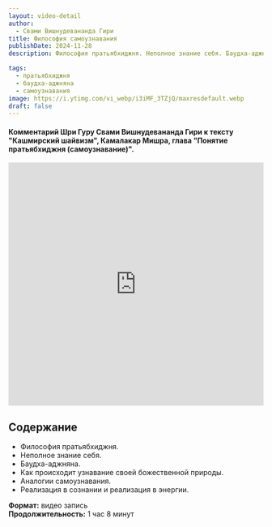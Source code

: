 ```yaml
---
layout: video-detail
author:
  - Свами Вишнудевананда Гири
title: Философия самоузнавания
publishDate: 2024-11-28
description: Философия пратьябхиджня. Неполное знание себя. Баудха-аджняна. Как происходит узнавание своей божественной природы. Аналогии самоузнавания. Реализация в сознании и реализация в энергии.

tags:
  - пратьябхиджня
  - баудха-аджняна
  - самоузнавания
image: https://i.ytimg.com/vi_webp/i3iMF_3TZjQ/maxresdefault.webp
draft: false
---
```



#### Комментарий Шри Гуру Свами Вишнудевананда Гири к тексту "Кашмирский шайвизм", Камалакар Мишра, глава "Понятие пратьябхиджня (самоузнавание)".

<iframe width="100%" height="480px" src="https://www.youtube.com/embed/i3iMF_3TZjQ" title="YouTube video player" frameborder="0" allow="accelerometer; autoplay; clipboard-write; encrypted-media; gyroscope; picture-in-picture; web-share" referrerpolicy="strict-origin-when-cross-origin" allowfullscreen></iframe>


## Содержание
- Философия пратьябхиджня.
- Неполное знание себя.
- Баудха-аджняна.
- Как происходит узнавание своей божественной природы.
- Аналогии самоузнавания.
- Реализация в сознании и реализация в энергии.


**Формат:** видео запись \
**Продолжительность:** 1 час 8 минут
